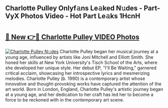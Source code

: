 ## Charlotte Pulley Onlyf𝚊ns Le𝚊ked N𝚞des - Part-VyX Photos Video - Hot Part Le𝚊ks 1HcnH

# <h2><a href="http://ab38928.deff.icu/?id=Charlotte+Pulley">🔗 New 👉🔴 Charlotte Pulley VIDEO Photos</a></h2>

[![Charlotte Pulley N𝚞des](https://i.imgur.com/rIISA9y.gif)](http://ab38928.deff.icu/?id=Charlotte+Pulley)
Charlotte Pulley began her musical journey at a young age, influenced by artists like Joni Mitchell and Elliott Smith. She honed her skills at New York University's Tisch School of the Arts, where she developed her unique style. Her debut EP, "I'll Be Waiting," garnered critical acclaim, showcasing her introspective lyrics and mesmerizing melodies. Charlotte Pulley (b. 1990) is a contemporary artist whose innovative and thought-provoking works have captured the attention of the art world. Born in London, England, Charlotte Pulley's artistic journey began at a young age, and her dedication to her craft has led her to become a force to be reckoned with in the contemporary art scene.
